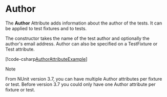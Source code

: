 # Author

The **Author** Attribute adds information about the author of the tests. It can be applied to test fixtures and to
tests.

The constructor takes the name of the test author and optionally the author's email address. Author can also be
specified on a TestFixture or Test attribute.

[!code-csharp[AuthorAttributeExample](~/snippets/Snippets.NUnit/Attributes/AuthorAttributeExamples.cs#AuthorAttributeExample)]

> [!NOTE]
> From NUnit version 3.7, you can have multiple Author attributes per fixture or test. Before version 3.7 you
> could only have one Author attribute  per fixture or test.
